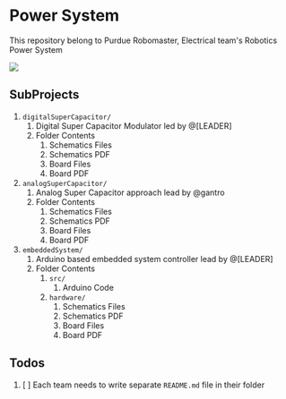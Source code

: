 # Power System
This repository belong to Purdue Robomaster, Electrical team's Robotics Power System

<img src = "https://github.com/RoboMaster-Club/Power-System/raw/master/Electrical Diagram.png"> 

## SubProjects
1. `digitalSuperCapacitor/`
   1. Digital Super Capacitor Modulator led by @[LEADER]
   2. Folder Contents
      1. Schematics Files
      2. Schematics PDF
      3. Board Files
      4. Board PDF
2. `analogSuperCapacitor/`
   1. Analog Super Capacitor approach lead by @gantro
   2. Folder Contents
      1. Schematics Files
      2. Schematics PDF
      3. Board Files
      4. Board PDF
3. `embeddedSystem/`
   1. Arduino based embedded system controller lead by @[LEADER]
   2. Folder Contents
      1. `src/`
         1. Arduino Code 
      2. `hardware/`
         1. Schematics Files
         2. Schematics PDF
         3. Board Files
         4. Board PDF 

## Todos
1. [ ] Each team needs to write separate `README.md` file in their folder
